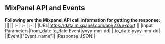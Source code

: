 ## MixPanel API and Events

**Following are the Mixpanel API call information for getting the response:**
||||
| :- | :- | :-: |
|URL|https://data.mixpanel.com/api/2.0/export ||
|Input Parameters|from_date		to_date 	Event|yyyy-mm-dd|
||to_date|yyyy-mm-dd|
||Event|["Event_name"]|
|Response|JSON||